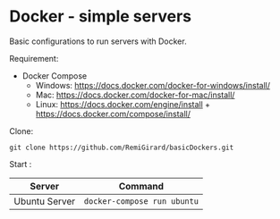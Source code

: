 # Docker - simple servers

Basic configurations to run servers with Docker.

Requirement:
- Docker Compose
    - Windows: https://docs.docker.com/docker-for-windows/install/
    - Mac: https://docs.docker.com/docker-for-mac/install/
    - Linux: https://docs.docker.com/engine/install + https://docs.docker.com/compose/install/


Clone:

`git clone https://github.com/RemiGirard/basicDockers.git`

Start :


Server | Command
--- | --- 
Ubuntu Server| `docker-compose run ubuntu`
